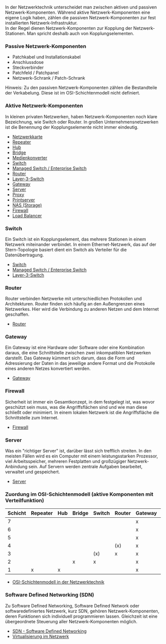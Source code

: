 
In der Netzwerktechnik unterscheidet man zwischen aktiven und passiven Netzwerk-Komponenten. Während aktive Netzwerk-Komponenten eine eigene Logik haben, zählen die passiven Netzwerk-Komponenten zur fest installierten Netzwerk-Infrastruktur.  
In der Regel dienen Netzwerk-Komponenten zur Kopplung der Netzwerk-Stationen. Man spricht deshalb auch von Kopplungselementen.

### Passive Netzwerk-Komponenten

- Patchkabel und Installationskabel
- Anschlussdose
- Steckverbinder
- Patchfeld / Patchpanel
- Netzwerk-Schrank / Patch-Schrank

Hinweis: Zu den passiven Netzwerk-Komponenten zählen die Bestandteile der Verkabelung. Diese ist im OSI-Schichtenmodell nicht definiert.

### Aktive Netzwerk-Komponenten

In kleinen privaten Netzwerken, haben Netzwerk-Komponenten noch klare Bezeichnung, wie Switch oder Router. In großen Unternehmensnetzwerken ist die Benennung der Kopplungselemente nicht immer eindeutig.

- [Netzwerkkarte](https://www.elektronik-kompendium.de/sites/net/0811011.htm)
- [Repeater](https://www.elektronik-kompendium.de/sites/net/0901091.htm)
- [Hub](https://www.elektronik-kompendium.de/sites/net/1405161.htm)
- [Bridge](https://www.elektronik-kompendium.de/sites/net/0901101.htm)
- [Medienkonverter](https://www.elektronik-kompendium.de/sites/net/0811071.htm)
- [Switch](https://www.elektronik-kompendium.de/sites/net/0811021.htm)
- [Managed Switch / Enterprise Switch](https://www.elektronik-kompendium.de/sites/net/2509021.htm)
- [Router](https://www.elektronik-kompendium.de/sites/net/1404181.htm)
- [Layer-3-Switch](https://www.elektronik-kompendium.de/sites/net/1405171.htm)
- [Gateway](https://www.elektronik-kompendium.de/sites/net/0901111.htm)
- [Server](https://www.elektronik-kompendium.de/sites/net/0505081.htm)
- [Proxy](https://www.elektronik-kompendium.de/sites/net/1101221.htm)
- [Printserver](https://www.elektronik-kompendium.de/sites/net/1409081.htm)
- [NAS (Storage)](https://www.elektronik-kompendium.de/sites/net/1409141.htm)
- [Firewall](https://www.elektronik-kompendium.de/sites/net/0803051.htm)
- [Load Balancer](https://www.elektronik-kompendium.de/sites/net/0904131.htm)

### Switch

Ein Switch ist ein Kopplungselement, das mehrere Stationen in einem Netzwerk miteinander verbindet. In einem Ethernet-Netzwerk, das auf der Stern-Topologie basiert dient ein Switch als Verteiler für die Datenübertragung.

- [Switch](https://www.elektronik-kompendium.de/sites/net/0811021.htm)
- [Managed Switch / Enterprise Switch](https://www.elektronik-kompendium.de/sites/net/2509021.htm)
- [Layer-3-Switch](https://www.elektronik-kompendium.de/sites/net/1405171.htm)

### Router

Router verbinden Netzwerke mit unterschiedlichen Protokollen und Architekturen. Router finden sich häufig an den Außengrenzen eines Netzwerkes. Hier wird die Verbindung zu anderen Netzen und dem Internet geschaffen.

- [Router](https://www.elektronik-kompendium.de/sites/net/1404181.htm)[](https://www.elektronik-kompendium.de/sites/net/0810101.htm)

### Gateway

Ein Gateway ist eine Hardware oder Software oder eine Kombination daraus, die eine Schnittstelle zwischen zwei inkompatiblen Netzwerken darstellt. Das Gateway kümmert sich darum, dass die Form und Adressierung der Daten in das jeweilige andere Format und die Protokolle eines anderen Netzes konvertiert werden.

- [Gateway](https://www.elektronik-kompendium.de/sites/net/0901111.htm)

### Firewall

Sicherheit ist immer ein Gesamtkonzept, in dem festgelegt ist, was wovor geschützt sein muss, was die Angriffsflächen sind und wie man diese schließt oder minimiert. In einem lokalen Netzwerk ist die Angriffsfläche die Schnittstelle zum Internet.

- [Firewall](https://www.elektronik-kompendium.de/sites/net/0803051.htm)

### Server

Was ein "richtiger Server" ist, darüber lässt sich trefflich streiten. In den meisten Fällen wird es ein Computer mit einem leistungsstarken Prozessor, viel Arbeitsspeicher, mehreren Festplatten und großzügiger Netzwerk-Anbindung sein. Auf Servern werden zentrale Aufgaben bearbeitet, verwaltet und gespeichert.

- [Server](https://www.elektronik-kompendium.de/sites/net/0505081.htm)

### Zuordung im OSI-Schichtenmodell (aktive Komponenten mit Verteilfunktion)

|Schicht|Repeater|Hub|Bridge|Switch|Router|Gateway|Firewall|
|---|---|---|---|---|---|---|---|
|7||||||x|(x)|
|6||||||x|(x)|
|5||||||x|(x)|
|4|||||(x)|x|x|
|3||||(x)|x|x|x|
|2|||x|x||x||
|1|x|x||||x||

- [OSI-Schichtenmodell in der Netzwerktechnik](https://www.elektronik-kompendium.de/sites/net/0706101.htm)

### Software Defined Networking (SDN)

Zu Software Defined Networking, Software Defined Network oder softwaredefiniertes Netzwerk, kurz SDN, gehören Netzwerk-Komponenten, deren Funktionen sich individuell programmieren lassen. Gleichzeit ist eine übergeordnete Steuerung aller Netzwerk-Komponenten möglich.

- [SDN - Software Defined Networking](https://www.elektronik-kompendium.de/sites/net/2507021.htm)
- [Virtualisierung im Netzwerk](https://www.elektronik-kompendium.de/sites/net/2507011.htm)